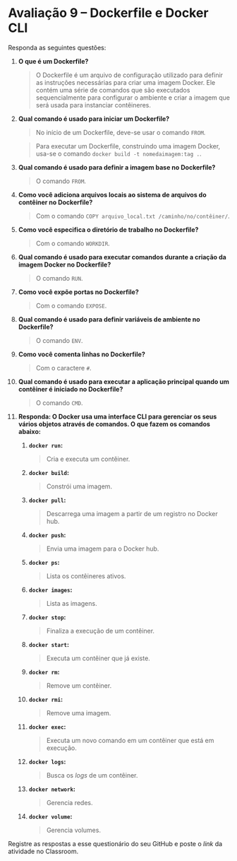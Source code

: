 # Avaliação 9 – Dockerfile e Docker CLI

Responda as seguintes questões:

1. **O que é um Dockerfile?**

   > O Dockerfile é um arquivo de configuração utilizado para definir as instruções necessárias para criar uma imagem Docker. Ele contém uma série de comandos que são executados sequencialmente para configurar o ambiente e criar a imagem que será usada para instanciar contêineres.

2. **Qual comando é usado para iniciar um Dockerfile?**

   > No início de um Dockerfile, deve-se usar o comando `FROM`.
   
   > Para executar um Dockerfile, construindo uma imagem Docker, usa-se o comando `docker build -t nomedaimagem:tag .`.

3. **Qual comando é usado para definir a imagem base no Dockerfile?**

   > O comando `FROM`.

4. **Como você adiciona arquivos locais ao sistema de arquivos do contêiner no Dockerfile?**

   > Com o comando `COPY arquivo_local.txt /caminho/no/contêiner/`.

5. **Como você especifica o diretório de trabalho no Dockerfile?**

   > Com o comando `WORKDIR`.

6. **Qual comando é usado para executar comandos durante a criação da imagem Docker no Dockerfile?**

   > O comando `RUN`.

7. **Como você expõe portas no Dockerfile?**

   > Com o comando `EXPOSE`.

8. **Qual comando é usado para definir variáveis de ambiente no Dockerfile?**

    > O comando `ENV`.

9. **Como você comenta linhas no Dockerfile?**

    > Com o caractere `#`.

10. **Qual comando é usado para executar a aplicação principal quando um contêiner é iniciado no Dockerfile?**

    > O comando `CMD`.

11. **Responda: O Docker usa uma interface CLI para gerenciar os seus vários objetos através de comandos. O que fazem os comandos abaixo:**  
    1. **`docker run`:**
   
       > Cria e executa um contêiner.

    2. **`docker build`:**
   
       > Constrói uma imagem.

    3. **`docker pull`:**
   
       > Descarrega uma imagem a partir de um registro no Docker hub.

    4. **`docker push`:**
   
       > Envia uma imagem para o Docker hub.

    5. **`docker ps`:**
   
       > Lista os contêineres ativos.

    6. **`docker images`:**
   
       > Lista as imagens.

    7. **`docker stop`:**
   
       > Finaliza a execução de um contêiner.

    8. **`docker start`:**
   
        > Executa um contêiner que já existe.

    9. **`docker rm`:**
   
        > Remove um contêiner.

    10. **`docker rmi`:**
   
        > Remove uma imagem.

    11. **`docker exec`:**
   
        > Executa um novo comando em um contêiner que está em execução.

    12. **`docker logs`:**
   
        > Busca os *logs* de um contêiner.

    13. **`docker network`:**
   
        > Gerencia redes.

    14. **`docker volume`:**
   
        > Gerencia volumes.

Registre as respostas a esse questionário do seu GitHub e poste o *link* da atividade no Classroom.
